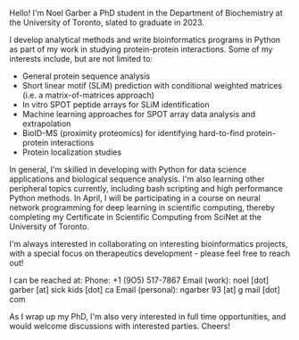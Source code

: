 Hello! I'm Noel Garber a PhD student in the Department of Biochemistry at the University of Toronto, slated to graduate in 2023. 

I develop analytical methods and write bioinformatics programs in Python as part of my work in studying protein-protein interactions. Some of my interests include, but are not limited to: 

   - General protein sequence analysis
   - Short linear motif (SLiM) prediction with conditional weighted matrices (i.e. a matrix-of-matrices approach)
   - In vitro SPOT peptide arrays for SLiM identification
   - Machine learning approaches for SPOT array data analysis and extrapolation
   - BioID-MS (proximity proteomics) for identifying hard-to-find protein-protein interactions
   - Protein localization studies
   
In general, I'm skilled in developing with Python for data science applications and biological sequence analysis. I'm also learning other peripheral topics currently, including bash scripting and high performance Python methods. In April, I will be participating in a course on neural network programming for deep learning in scientific computing, thereby completing my Certificate in Scientific Computing from SciNet at the University of Toronto. 

I'm always interested in collaborating on interesting bioinformatics projects, with a special focus on therapeutics development - please feel free to reach out! 

I can be reached at: 
   Phone: +1 (9O5) 517-7867
   Email (work): noel [dot] garber [at] sick kids [dot] ca
   Email (personal): ngarber 93 [at] g mail [dot] com

As I wrap up my PhD, I'm also very interested in full time opportunities, and would welcome discussions with interested parties. Cheers!

<!---
noelgarber/noelgarber is a ✨ special ✨ repository because its `README.md` (this file) appears on your GitHub profile.
You can click the Preview link to take a look at your changes.
--->
